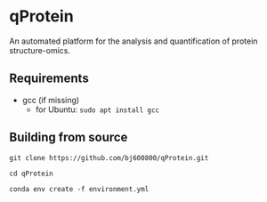 # qProtein
An automated platform for the analysis and quantification of protein structure-omics.

## Requirements
- gcc (if missing)
  - for Ubuntu: `sudo apt install gcc`

## Building from source
`git clone https://github.com/bj600800/qProtein.git`

`cd qProtein`

`conda env create -f environment.yml`
